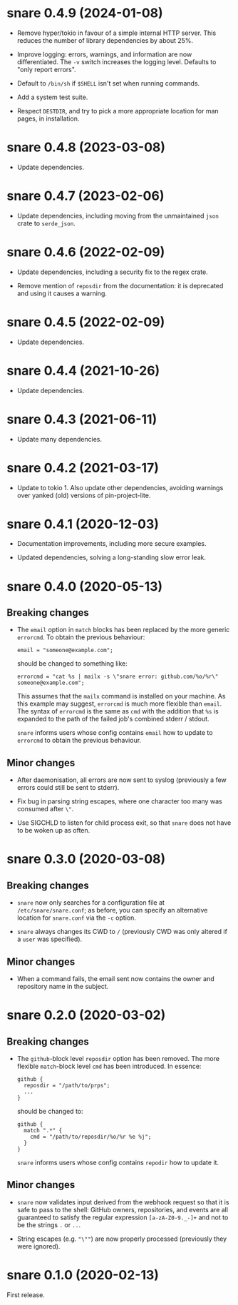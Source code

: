 # snare 0.4.9 (2024-01-08)

* Remove hyper/tokio in favour of a simple internal HTTP server. This
  reduces the number of library dependencies by about 25%.

* Improve logging: errors, warnings, and information are now differentiated.
  The `-v` switch increases the logging level. Defaults to "only report
  errors".

* Default to `/bin/sh` if `$SHELL` isn't set when running commands.

* Add a system test suite.

* Respect `DESTDIR`, and try to pick a more appropriate location for man pages,
  in installation.


# snare 0.4.8 (2023-03-08)

* Update dependencies.


# snare 0.4.7 (2023-02-06)

* Update dependencies, including moving from the unmaintained `json` crate to `serde_json`.


# snare 0.4.6 (2022-02-09)

* Update dependencies, including a security fix to the regex crate.

* Remove mention of `reposdir` from the documentation: it is deprecated and
  using it causes a warning.


# snare 0.4.5 (2022-02-09)

* Update dependencies.


# snare 0.4.4 (2021-10-26)

* Update dependencies.


# snare 0.4.3 (2021-06-11)

* Update many dependencies.


# snare 0.4.2 (2021-03-17)

* Update to tokio 1. Also update other dependencies, avoiding warnings over
  yanked (old) versions of pin-project-lite.


# snare 0.4.1 (2020-12-03)

* Documentation improvements, including more secure examples.

* Updated dependencies, solving a long-standing slow error leak.


# snare 0.4.0 (2020-05-13)

## Breaking changes

* The `email` option in `match` blocks has been replaced by the more generic
  `errorcmd`. To obtain the previous behaviour:

    ```
    email = "someone@example.com";
    ```

  should be changed to something like:

    ```
    errorcmd = "cat %s | mailx -s \"snare error: github.com/%o/%r\" someone@example.com";
    ```

  This assumes that the `mailx` command is installed on your machine.  As this
  example may suggest, `errorcmd` is much more flexible than `email`.  The
  syntax of `errorcmd` is the same as `cmd` with the addition that `%s` is
  expanded to the path of the failed job's combined stderr / stdout.

  `snare` informs users whose config contains `email` how to update to
  `errorcmd` to obtain the previous behaviour.

## Minor changes

* After daemonisation, all errors are now sent to syslog (previously a few
  errors could still be sent to stderr).

* Fix bug in parsing string escapes, where one character too many was
  consumed after `\"`.

* Use SIGCHLD to listen for child process exit, so that `snare` does not have
  to be woken up as often.



# snare 0.3.0 (2020-03-08)

## Breaking changes

* `snare` now only searches for a configuration file at
  `/etc/snare/snare.conf`; as before, you can specify an alternative location
  for `snare.conf` via the `-c` option.

* `snare` always changes its CWD to `/` (previously CWD was only altered if a
  `user` was specified).


## Minor changes

* When a command fails, the email sent now contains the owner and repository
  name in the subject.


# snare 0.2.0 (2020-03-02)

## Breaking changes

* The `github`-block level `reposdir` option has been removed. The more
  flexible `match`-block level `cmd` has been introduced. In essence:

    ```
    github {
      reposdir = "/path/to/prps";
      ...
    }
    ```

  should be changed to:

    ```
    github {
      match ".*" {
        cmd = "/path/to/reposdir/%o/%r %e %j";
      }
    }
    ```

  `snare` informs users whose config contains `repodir` how to update it.


## Minor changes

* `snare` now validates input derived from the webhook request so that it is
  safe to pass to the shell: GitHub owners, repositories, and events are all
  guaranteed to satisfy the regular expression `[a-zA-Z0-9._-]+` and not to be
  the strings `.` or `..`.

* String escapes (e.g. `"\""`) are now properly processed (previously they were
  ignored).


# snare 0.1.0 (2020-02-13)

First release.
